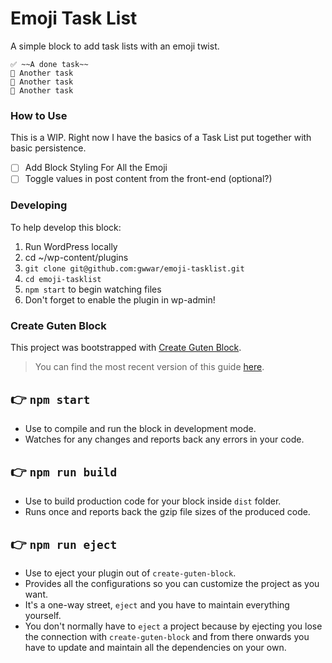 # Emoji Task List

A simple block to add task lists with an emoji twist.

```
✅ ~~A done task~~ 
📌 Another task
📌 Another task
📌 Another task
```

### How to Use

This is a WIP. Right now I have the basics of a Task List put together with basic persistence.

- [ ] Add Block Styling For All the Emoji
- [ ] Toggle values in post content from the front-end (optional?)

### Developing

To help develop this block:
1. Run WordPress locally
2. cd ~/wp-content/plugins
3. `git clone git@github.com:gwwar/emoji-tasklist.git`
4. `cd emoji-tasklist`
5. `npm start` to begin watching files
6. Don't forget to enable the plugin in wp-admin!

### Create Guten Block

This project was bootstrapped with [Create Guten Block](https://github.com/ahmadawais/create-guten-block).

>You can find the most recent version of this guide [here](https://github.com/ahmadawais/create-guten-block).

## 👉  `npm start`
- Use to compile and run the block in development mode.
- Watches for any changes and reports back any errors in your code.

## 👉  `npm run build`
- Use to build production code for your block inside `dist` folder.
- Runs once and reports back the gzip file sizes of the produced code.

## 👉  `npm run eject`
- Use to eject your plugin out of `create-guten-block`.
- Provides all the configurations so you can customize the project as you want.
- It's a one-way street, `eject` and you have to maintain everything yourself.
- You don't normally have to `eject` a project because by ejecting you lose the connection with `create-guten-block` and from there onwards you have to update and maintain all the dependencies on your own.